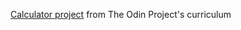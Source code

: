 [Calculator project](https://www.theodinproject.com/courses/web-development-101/lessons/calculator) from The Odin Project's curriculum